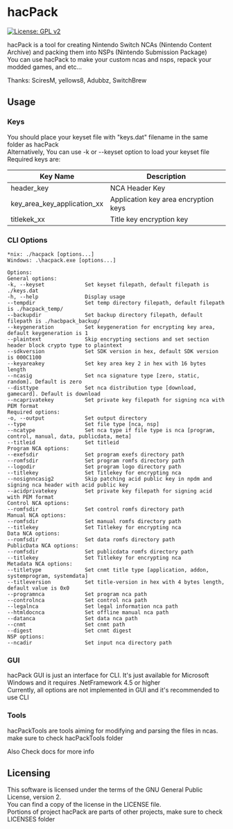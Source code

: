 # hacPack

[![License: GPL v2](https://img.shields.io/badge/License-GPL%20v2-blue.svg)](https://www.gnu.org/licenses/old-licenses/gpl-2.0.en.html)

hacPack is a tool for creating Nintendo Switch NCAs (Nintendo Content Archive) and packing them into NSPs (Nintendo Submission Package)  
You can use hacPack to make your custom ncas and nsps, repack your modded games, and etc...
  
Thanks: SciresM, yellows8, Adubbz, SwitchBrew

## Usage

### Keys

You should place your keyset file with "keys.dat" filename in the same folder as hacPack  
Alternatively, You can use -k or --keyset option to load your keyset file  
Required keys are:  

Key Name | Description
-------- | -----------
header_key | NCA Header Key
key_area_key_application_xx | Application key area encryption keys
titlekek_xx | Title key encryption key

### CLI Options  

```
*nix: ./hacpack [options...]  
Windows: .\hacpack.exe [options...]  
  
Options:
General options:  
-k, --keyset             Set keyset filepath, default filepath is ./keys.dat  
-h, --help               Display usage  
--tempdir                Set temp directory filepath, default filepath is ./hacpack_temp/  
--backupdir              Set backup directory filepath, default filepath is ./hacbpack_backup/  
--keygeneration          Set keygeneration for encrypting key area, default keygeneration is 1  
--plaintext              Skip encrypting sections and set section header block crypto type to plaintext  
--sdkversion             Set SDK version in hex, default SDK version is 000C1100  
--keyareakey             Set key area key 2 in hex with 16 bytes length  
--ncasig                 Set nca signature type [zero, static, random]. Default is zero  
--disttype               Set nca distribution type [download, gamecard]. Default is download  
--ncaprivatekey          Set private key filepath for signing nca with PEM format  
Required options:  
-o, --output             Set output directory  
--type                   Set file type [nca, nsp]  
--ncatype                Set nca type if file type is nca [program, control, manual, data, publicdata, meta]  
--titleid                Set titleid  
Program NCA options:  
--exefsdir               Set program exefs directory path  
--romfsdir               Set program romfs directory path  
--logodir                Set program logo directory path  
--titlekey               Set Titlekey for encrypting nca  
--nosignncasig2          Skip patching acid public key in npdm and signing nca header with acid public key  
--acidprivatekey         Set private key filepath for signing acid with PEM format  
Control NCA options:  
--romfsdir               Set control romfs directory path  
Manual NCA options:  
--romfsdir               Set manual romfs directory path  
--titlekey               Set Titlekey for encrypting nca  
Data NCA options:  
--romfsdir               Set data romfs directory path  
PublicData NCA options:  
--romfsdir               Set publicdata romfs directory path  
--titlekey               Set Titlekey for encrypting nca  
Metadata NCA options:  
--titletype              Set cnmt title type [application, addon, systemprogram, systemdata]  
--titleversion           Set title-version in hex with 4 bytes length, default value is 0x0  
--programnca             Set program nca path  
--controlnca             Set control nca path  
--legalnca               Set legal information nca path  
--htmldocnca             Set offline manual nca path  
--datanca                Set data nca path  
--cnmt                   Set cnmt path  
--digest                 Set cnmt digest  
NSP options:  
--ncadir                 Set input nca directory path  
```

### GUI

hacPack GUI is just an interface for CLI. It's just available for Microsoft Windows and it requires .NetFramework 4.5 or higher  
Currently, all options are not implemented in GUI and it's recommended to use CLI  

### Tools

hacPackTools are tools aiming for modifying and parsing the files in ncas. make sure to check hacPackTools folder  
  
Also Check docs for more info  

## Licensing

This software is licensed under the terms of the GNU General Public License, version 2.  
You can find a copy of the license in the LICENSE file.  
Portions of project hacPack are parts of other projects, make sure to check LICENSES folder
